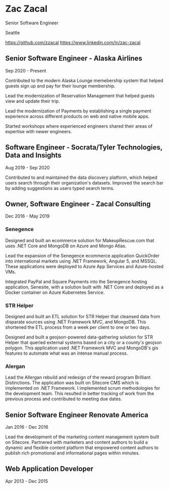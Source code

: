 # Zac Zacal

Senior Software Engineer

Seattle

https://github.com/zzacal
https://www.linkedin.com/in/zac-zacal


## Senior Software Engineer - Alaska Airlines

Sep 2020 - Present

Contributed to the modern Alaska Lounge memebership system that helped guests sign up and pay for their lounge membership.

Lead the modernization of Reservation Management that helped guests view and update their trip.

Lead the modernization of Payments by establishing a single payment experience across different products on web and native mobile apps.

Started workshops where experienced engineers shared their areas of expertise with newer engineers.

## Software Engineer - Socrata/Tyler Technologies, Data and Insights

Aug 2019 - Sep 2020

Contributed to and maintained the data discovery platform, which helped users search through their organization's datasets.
Improved the search bar by adding suggestions as users typed search terms.

## Owner, Software Engineer - Zacal Consulting

Dec 2016 - May 2019

### Senegence

Designed and built an ecommerce solution for MakeupRescue.com that uses .NET Core and MongoDB on Azure and Mongo Atlas.

Lead the expansion of the Senegence ecommerce application QuickOrder into international markets using .NET Framework, Angular 5, and MSSQL. These applications were deployed to Azure App Services and Azure-hosted VMs.

Integrated PayPal and Square Payments into the Senegence hosting application, Senesite, with a solution built with .NET Core and deployed as a Docker container on Azure Kubernetes Service.

### STR Helper

Designed and built an ETL solution for STR Helper that cleansed data from disparate sources using .NET Framework MVC, and MongoDB. This shortened the ETL process from a week per client to one or two days.

Designed and built a geojson-powered data-gathering solution for STR Helper that queried external systems based on a city or a county's geojson polygon. This application used .NET Framework MVC and MongoDB's gis features to automate what was an intense manual process.

### Alergan

Lead the Allergan rebuild and redesign of the reward program Brilliant Distinctions. The application was built on Sitecore CMS which is implemented on .NET Framework. I implemented scrum methodologies for the development team. This resulted in better tracking of work from the previous process and contributed to meeting due dates.

## Senior Software Engineer Renovate America

Jan 2016 - Dec 2016

Lead the development of the marketing content management system built on Sitecore.
Partnered with marketers and content authors to build a dynamic and flexible content platform that empowered content authors to publish rich promotional and informational pages within minutes.

## Web Application Developer
Apr 2013 - Dec 2015
